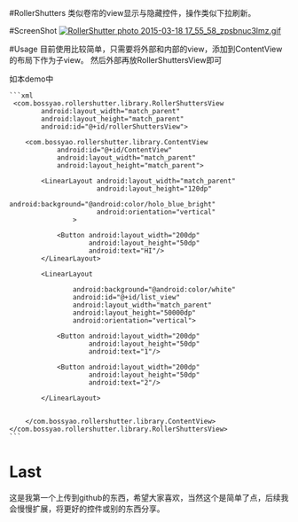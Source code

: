 #RollerShutters
类似卷帘的view显示与隐藏控件，操作类似下拉刷新。

#ScreenShot
<a href="http://s1060.photobucket.com/user/bossyao168/media/2015-03-18%2017_55_58_zpsbnuc3lmz.gif.html" target="_blank"><img src="http://i1060.photobucket.com/albums/t444/bossyao168/2015-03-18%2017_55_58_zpsbnuc3lmz.gif" border="0" alt="RollerShutter photo 2015-03-18 17_55_58_zpsbnuc3lmz.gif"/></a>

#Usage
目前使用比较简单，只需要将外部和内部的view，添加到ContentView的布局下作为子view。
然后外部再放RollerShuttersView即可

如本demo中

	```xml
     <com.bossyao.rollershutter.library.RollerShuttersView
            android:layout_width="match_parent"
            android:layout_height="match_parent"
            android:id="@+id/rollerShuttersView">

        <com.bossyao.rollershutter.library.ContentView
                android:id="@+id/ContentView"
                android:layout_width="match_parent"
                android:layout_height="match_parent">

            <LinearLayout android:layout_width="match_parent"
                          android:layout_height="120dp"
                          android:background="@android:color/holo_blue_bright"
                          android:orientation="vertical"
                    >

                <Button android:layout_width="200dp"
                        android:layout_height="50dp"
                        android:text="HI"/>
            </LinearLayout>

            <LinearLayout

                    android:background="@android:color/white"
                    android:id="@+id/list_view"
                    android:layout_width="match_parent"
                    android:layout_height="50000dp"
                    android:orientation="vertical">

                <Button android:layout_width="200dp"
                        android:layout_height="50dp"
                        android:text="1"/>

                <Button android:layout_width="200dp"
                        android:layout_height="50dp"
                        android:text="2"/>

            </LinearLayout>


        </com.bossyao.rollershutter.library.ContentView>
    </com.bossyao.rollershutter.library.RollerShuttersView>
    ```

# Last
这是我第一个上传到github的东西，希望大家喜欢，当然这个是简单了点，后续我会慢慢扩展，将更好的控件或别的东西分享。
